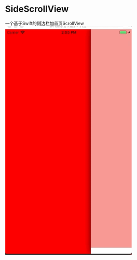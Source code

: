 # SideScrollView
一个基于Swift的侧边栏加首页ScrollView
![这里写图片描述](https://github.com/WangPengShuai/SideScrollView/blob/master/HuanYinSwift/HuanYinSwift/Mar-27-2018%2014-55-35.gif)
